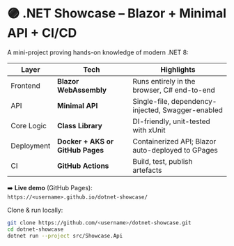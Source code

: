 # 🟣 .NET Showcase – Blazor + Minimal API + CI/CD

A mini-project proving hands-on knowledge of modern .NET 8:

| Layer | Tech | Highlights |
|-------|------|------------|
| Frontend | **Blazor WebAssembly** | Runs entirely in the browser, C# end-to-end |
| API | **Minimal API** | Single-file, dependency-injected, Swagger-enabled |
| Core Logic | **Class Library** | DI-friendly, unit-tested with xUnit |
| Deployment | **Docker + AKS or GitHub Pages** | Containerized API; Blazor auto-deployed to GPages |
| CI | **GitHub Actions** | Build, test, publish artefacts |

➡️ **Live demo** (GitHub Pages):  
`https://<username>.github.io/dotnet-showcase/`

Clone & run locally:

```bash
git clone https://github.com/<username>/dotnet-showcase.git
cd dotnet-showcase
dotnet run --project src/Showcase.Api

